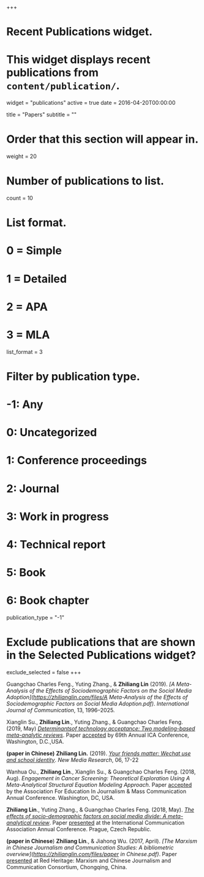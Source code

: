 +++
# Recent Publications widget.
# This widget displays recent publications from `content/publication/`.
widget = "publications"
active = true
date = 2016-04-20T00:00:00

title = "Papers"
subtitle = ""

# Order that this section will appear in.
weight = 20

# Number of publications to list.
count = 10

# List format.
#   0 = Simple
#   1 = Detailed
#   2 = APA
#   3 = MLA
list_format = 3

# Filter by publication type.
# -1: Any
#  0: Uncategorized
#  1: Conference proceedings
#  2: Journal
#  3: Work in progress
#  4: Technical report
#  5: Book
#  6: Book chapter
publication_type = "-1"

# Exclude publications that are shown in the Selected Publications widget?
exclude_selected = false
+++

Guangchao Charles Feng., Yuting Zhang., & **Zhiliang Lin** (2019). *[A Meta-Analysis of the Effects of Sociodemographic Factors  on the Social Media Adoption](https://zhilianglin.com/files/A Meta-Analysis of the Effects of Sociodemographic Factors on Social Media Adoption.pdf)*. *International Journal of Communication*, 13, 1996–2025. 

Xianglin Su., **Zhiliang Lin**., Yuting Zhang., & Guangchao Charles Feng. (2019, May) *[Determinantsof technology acceptance: Two modeling-based meta-analytic reviews](https://zhilianglin.com/files/paper3.pdf)*. Paper <u>accepted</u> by 69th Annual ICA Conference, Washington, D.C.,USA.

**(paper in Chinese)** **Zhiliang Lin.** (2019). [*Your friends matter: Wechat use and school
identity*](https://zhilianglin.com/files/Your-friends-matter-Wechat-use-and-school-identity.pdf). *New Media Research*, 06, 17-22

Wanhua Ou., **Zhiliang Lin**., Xianglin Su., & Guangchao Charles Feng.  (2018, Aug).  *Engagement in Cancer Screening: Theoretical Exploration Using A Meta-Analytical Structural Equation Modeling Approach*. Paper <u>accepted</u> by the Association For Education In Journalism & Mass Communication Annual Conference. Washington, DC, USA.

**Zhiliang Lin**., Yuting Zhang., & Guangchao Charles Feng. (2018, May). *[The effects of socio-demographic factors on social media divide: A meta-analytical review](https://zhilianglin.com/files/paper1.pdf)*. Paper <u>presented</u> at the International Communication Association Annual Conference. Prague, Czech Republic.

**(paper in Chinese**) **Zhiliang Lin**., & Jiahong Wu. (2017, April). *[The Marxism in Chinese Journalism and Communication Studies: A bibliometric overview](https://zhilianglin.com/files/paper in Chinese.pdf)*. Paper <u>presented</u> at Red Heritage: Marxism and Chinese Journalism and Communication Consortium, Chongqing, China.